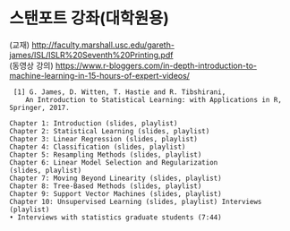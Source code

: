 # 스탠포트 강좌(대학원용)

 (교재)  http://faculty.marshall.usc.edu/gareth-james/ISL/ISLR%20Seventh%20Printing.pdf   
 (동영상 강의) https://www.r-bloggers.com/in-depth-introduction-to-machine-learning-in-15-hours-of-expert-videos/   

```
 [1] G. James, D. Witten, T. Hastie and R. Tibshirani, 
	An Introduction to Statistical Learning: with Applications in R, Springer, 2017.

Chapter 1: Introduction (slides, playlist) 
Chapter 2: Statistical Learning (slides, playlist) 
Chapter 3: Linear Regression (slides, playlist) 
Chapter 4: Classification (slides, playlist) 
Chapter 5: Resampling Methods (slides, playlist) 
Chapter 6: Linear Model Selection and Regularization (slides, playlist) 
Chapter 7: Moving Beyond Linearity (slides, playlist) 
Chapter 8: Tree-Based Methods (slides, playlist) 
Chapter 9: Support Vector Machines (slides, playlist) 
Chapter 10: Unsupervised Learning (slides, playlist) Interviews (playlist) 
• Interviews with statistics graduate students (7:44)
```
